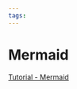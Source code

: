 ```yaml
---
tags:
---
```


# Mermaid

[Tutorial - Mermaid](https://www.freecodecamp.org/news/diagrams-as-code-with-mermaid-github-and-vs-code/)
